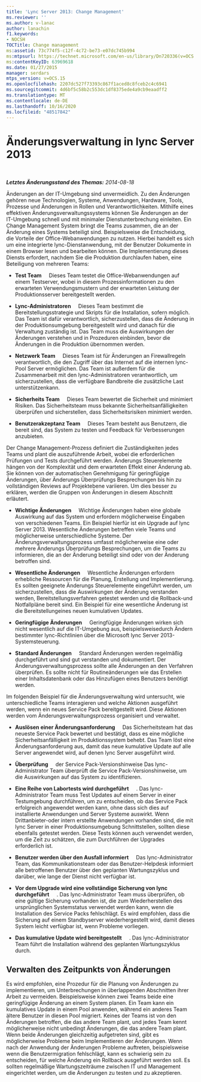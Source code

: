 ```yaml
---
title: 'Lync Server 2013: Change Management'
ms.reviewer: ''
ms.author: v-lanac
author: lanachin
f1.keywords:
- NOCSH
TOCTitle: Change management
ms:assetid: 73c774f5-c12f-4c72-be73-e07dc745b994
ms:mtpsurl: https://technet.microsoft.com/en-us/library/Dn720336(v=OCS.15)
ms:contentKeyID: 63969618
ms.date: 01/27/2015
manager: serdars
mtps_version: v=OCS.15
ms.openlocfilehash: 2207dc527f73393c867f1aced8c8fceb2c4c6941
ms.sourcegitcommit: 4d6bf5c58b2c553dc1df8375ede4a9cb9eaadff2
ms.translationtype: MT
ms.contentlocale: de-DE
ms.lasthandoff: 10/16/2020
ms.locfileid: "48517842"
---
```

# <a name="change-management-in-lync-server-2013"></a>Änderungsverwaltung in lync Server 2013

<div data-xmlns="http://www.w3.org/1999/xhtml">

<div class="topic" data-xmlns="http://www.w3.org/1999/xhtml" data-msxsl="urn:schemas-microsoft-com:xslt" data-cs="https://msdn.microsoft.com/">

<div data-asp="https://msdn2.microsoft.com/asp">



</div>

<div id="mainSection">

<div id="mainBody">

<span> </span>

_**Letztes Änderungsstand des Themas:** 2014-08-18_

Änderungen an der IT-Umgebung sind unvermeidlich. Zu den Änderungen gehören neue Technologien, Systeme, Anwendungen, Hardware, Tools, Prozesse und Änderungen in Rollen und Verantwortlichkeiten. Mithilfe eines effektiven Änderungsverwaltungssystems können Sie Änderungen an der IT-Umgebung schnell und mit minimaler Dienstunterbrechung einleiten. Ein Change Management System bringt die Teams zusammen, die an der Änderung eines Systems beteiligt sind. Beispielsweise die Entscheidung, die Vorteile der Office-Webanwendungen zu nutzen. Hierbei handelt es sich um eine integrierte lync-Dienstanwendung, mit der Benutzer Dokumente in einem Browser lesen und bearbeiten können. Die Implementierung dieses Diensts erfordert, nachdem Sie die Produktion durchlaufen haben, eine Beteiligung von mehreren Teams:

  - **Test Team**     Dieses Team testet die Office-Webanwendungen auf einem Testserver, wobei in diesem Prozessinformationen zu den erwarteten Verwendungsmustern und der erwarteten Leistung der Produktionsserver bereitgestellt werden.

  - **Lync-Administratoren**     Dieses Team bestimmt die Bereitstellungsstrategie und Skripts für die Installation, sofern möglich. Das Team ist dafür verantwortlich, sicherzustellen, dass die Änderung in der Produktionsumgebung bereitgestellt wird und danach für die Verwaltung zuständig ist. Das Team muss die Auswirkungen der Änderungen verstehen und in Prozeduren einbinden, bevor die Änderungen in die Produktion übernommen werden.

  - **Netzwerk Team**     Dieses Team ist für Änderungen an Firewallregeln verantwortlich, die den Zugriff über das Internet auf die internen lync-Pool Server ermöglichen. Das Team ist außerdem für die Zusammenarbeit mit den lync-Administratoren verantwortlich, um sicherzustellen, dass die verfügbare Bandbreite die zusätzliche Last unterstützenkann.

  - **Sicherheits Team**     Dieses Team bewertet die Sicherheit und minimiert Risiken. Das Sicherheitsteam muss bekannte Sicherheitsanfälligkeiten überprüfen und sicherstellen, dass Sicherheitsrisiken minimiert werden.

  - **Benutzerakzeptanz Team**     Dieses Team besteht aus Benutzern, die bereit sind, das System zu testen und Feedback für Verbesserungen anzubieten.

Der Change Management-Prozess definiert die Zuständigkeiten jedes Teams und plant die auszuführende Arbeit, wobei die erforderlichen Prüfungen und Tests durchgeführt werden. Änderungs Steuerelemente hängen von der Komplexität und dem erwarteten Effekt einer Änderung ab. Sie können von der automatischen Genehmigung für geringfügige Änderungen, über Änderungs Überprüfungs Besprechungen bis hin zu vollständigen Reviews auf Projektebene variieren. Um dies besser zu erklären, werden die Gruppen von Änderungen in diesem Abschnitt erläutert.

  - **Wichtige Änderungen**     Wichtige Änderungen haben eine globale Auswirkung auf das System und erfordern möglicherweise Eingaben von verschiedenen Teams. Ein Beispiel hierfür ist ein Upgrade auf lync Server 2013. Wesentliche Änderungen betreffen viele Teams und möglicherweise unterschiedliche Systeme. Der Änderungsverwaltungsprozess umfasst möglicherweise eine oder mehrere Änderungs Überprüfungs Besprechungen, um die Teams zu informieren, die an der Änderung beteiligt sind oder von der Änderung betroffen sind.

  - **Wesentliche Änderungen**     Wesentliche Änderungen erfordern erhebliche Ressourcen für die Planung, Erstellung und Implementierung. Es sollten geeignete Änderungs Steuerelemente eingeführt werden, um sicherzustellen, dass die Auswirkungen der Änderung verstanden werden, Bereitstellungsverfahren getestet werden und die Rollback-und Notfallpläne bereit sind. Ein Beispiel für eine wesentliche Änderung ist die Bereitstellungeines neuen kumulativen Updates.

  - **Geringfügige Änderungen**     Geringfügige Änderungen wirken sich nicht wesentlich auf die IT-Umgebung aus, beispielsweisedurch Ändern bestimmter lync-Richtlinien über die Microsoft lync Server 2013-Systemsteuerung.

  - **Standard Änderungen**     Standard Änderungen werden regelmäßig durchgeführt und sind gut verstanden und dokumentiert. Der Änderungsverwaltungsprozess sollte alle Änderungen an den Verfahren überprüfen. Es sollte nicht für Routineänderungen wie das Erstellen einer Inhaltsdatenbank oder das Hinzufügen eines Benutzers benötigt werden.

Im folgenden Beispiel für die Änderungsverwaltung wird untersucht, wie unterschiedliche Teams interagieren und welche Aktionen ausgeführt werden, wenn ein neues Service Pack bereitgestellt wird. Diese Aktionen werden vom Änderungsverwaltungsprozess organisiert und verwaltet.

  - **Auslösen einer Änderungsanforderung**     Das Sicherheitsteam hat das neueste Service Pack bewertet und bestätigt, dass es eine mögliche Sicherheitsanfälligkeit im Produktionssystem behebt. Das Team löst eine Änderungsanforderung aus, damit das neue kumulative Update auf alle Server angewendet wird, auf denen lync Server ausgeführt wird.

  - **Überprüfung**     der Service Pack-Versionshinweise Das lync-Administrator Team überprüft die Service Pack-Versionshinweise, um die Auswirkungen auf das System zu identifizieren.

  - **Eine Reihe von Labortests wird durchgeführt**     . Das lync-Administrator Team muss Test Updates auf einem Server in einer Testumgebung durchführen, um zu entscheiden, ob das Service Pack erfolgreich angewendet werden kann, ohne dass sich dies auf installierte Anwendungen und Server Systeme auswirkt. Wenn Drittanbieter-oder intern erstellte Anwendungen vorhanden sind, die mit lync Server in einer Produktionsumgebung Schnittstellen, sollten diese ebenfalls getestet werden. Diese Tests können auch verwendet werden, um die Zeit zu schätzen, die zum Durchführen der Upgrades erforderlich ist.

  - **Benutzer werden über den Ausfall informiert**     Das lync-Administrator Team, das Kommunikationsteam oder das Benutzer-Helpdesk informiert alle betroffenen Benutzer über den geplanten Wartungszyklus und darüber, wie lange der Dienst nicht verfügbar ist.

  - **Vor dem Upgrade wird eine vollständige Sicherung von lync durchgeführt**     . Das lync-Administrator Team muss überprüfen, ob eine gültige Sicherung vorhanden ist, die zum Wiederherstellen des ursprünglichen Systemstatus verwendet werden kann, wenn die Installation des Service Packs fehlschlägt. Es wird empfohlen, dass die Sicherung auf einem Standbyserver wiederhergestellt wird, damit dieses System leicht verfügbar ist, wenn Probleme vorliegen.

  - **Das kumulative Update wird bereitgestellt**     . Das lync-Administrator Team führt die Installation während des geplanten Wartungszyklus durch.

<div>

## <a name="managing-the-timing-of-changes"></a>Verwalten des Zeitpunkts von Änderungen

Es wird empfohlen, eine Prozedur für die Planung von Änderungen zu implementieren, um Unterbrechungen in überlappenden Abschnitten ihrer Arbeit zu vermeiden. Beispielsweise können zwei Teams beide eine geringfügige Änderung an einem System planen. Ein Team kann ein kumulatives Update in einem Pool anwenden, während ein anderes Team ältere Benutzer in diesen Pool migriert. Keines der Teams ist von den Änderungen betroffen, die das andere Team plant, und jedes Team kennt möglicherweise nicht unbedingt Änderungen, die das andere Team plant. Wenn beide Änderungen gleichzeitig aufgetreten sind, gibt es möglicherweise Probleme beim Implementieren der Änderungen. Wenn nach der Anwendung der Änderungen Probleme auftreten, beispielsweise wenn die Benutzermigration fehlschlägt, kann es schwierig sein zu entscheiden, für welche Änderung ein Rollback ausgeführt werden soll. Es sollten regelmäßige Wartungszeiträume zwischen IT und Management eingerichtet werden, um die Änderungen zu testen und zu akzeptieren.

</div>

</div>

<span> </span>

</div>

</div>

</div>

